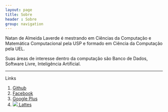 ```yaml
---
layout: page
title: Sobre
header : Sobre
group: navigation
---
```


Natan de Almeida Laverde é mestrando em Ciências da Computação e Matemática Computacional pela USP e formado em Ciência da Computação pela UEL.

Suas áreas de interesse dentro da computação são Banco de Dados, Software Livre, Inteligência Artificial.

<hr />
<a name="links">Links</a>

<ol class="list-unstyled">
	<li><a href="https://github.com/{{ site.author.github }}"><i class="fa fa-github"></i> Github</a></li>
	<li><a href="https://facebook.com/{{ site.author.facebook }}"><i class="fa fa-facebook-square"></i> Facebook</a></li>
	<li><a href="https://plus.google.com/{{ site.author.google.plus }}"><i class="fa fa-google-plus"></i> Google Plus</a></li>
	<li><a href="http://buscatextual.cnpq.br/buscatextual/visualizacv.do?id={{ site.author.lattes }}"><span><img src="{{ BASE_PATH }}/assets/lattes.svg"/></span> Lattes</a></li>
</ol>